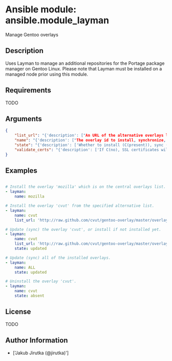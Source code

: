 # Ansible module: ansible.module_layman


Manage Gentoo overlays

## Description

Uses Layman to manage an additional repositories for the Portage package manager on Gentoo Linux. Please note that Layman must be installed on a managed node prior using this module.

## Requirements

TODO

## Arguments

``` json
{
    "list_url": "{'description': ["An URL of the alternative overlays list that defines the overlay to install. This list will be fetched and saved under C(${overlay_defs})/${name}.xml), where C(overlay_defs) is readed from the Layman's configuration."]}",
    "name": "{'description': ["The overlay id to install, synchronize, or uninstall. Use 'ALL' to sync all of the installed overlays (can be used only when C(state=updated))."], 'required': True}",
    "state": "{'description': ['Whether to install (C(present)), sync (C(updated)), or uninstall (C(absent)) the overlay.'], 'default': 'present', 'choices': ['present', 'absent', 'updated']}",
    "validate_certs": "{'description': ['If C(no), SSL certificates will not be validated. This should only be set to C(no) when no other option exists.  Prior to 1.9.3 the code defaulted to C(no).'], 'type': 'bool', 'default': True, 'version_added': '1.9.3'}",
}
```

## Examples


``` yaml

# Install the overlay 'mozilla' which is on the central overlays list.
- layman:
    name: mozilla

# Install the overlay 'cvut' from the specified alternative list.
- layman:
    name: cvut
    list_url: 'http://raw.github.com/cvut/gentoo-overlay/master/overlay.xml'

# Update (sync) the overlay 'cvut', or install if not installed yet.
- layman:
    name: cvut
    list_url: 'http://raw.github.com/cvut/gentoo-overlay/master/overlay.xml'
    state: updated

# Update (sync) all of the installed overlays.
- layman:
    name: ALL
    state: updated

# Uninstall the overlay 'cvut'.
- layman:
    name: cvut
    state: absent

```

## License

TODO

## Author Information
  - ['Jakub Jirutka (@jirutka)']
